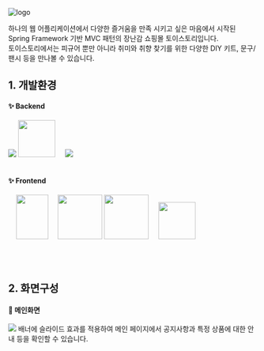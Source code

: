 
![logo](https://user-images.githubusercontent.com/112395421/222422041-7e93ead0-a691-4fb4-b3af-1bb51b90b054.png)


하나의 웹 어플리케이션에서 다양한 즐거움을 만족 시키고 싶은 마음에서 시작된 Spring Framework 기반 MVC 패턴의 장난감 쇼핑몰 토이스토리입니다. <br> 
토이스토리에서는 피규어 뿐만 아니라 취미와 취향 찾기를 위한 다양한 DIY 키트, 문구/팬시 등을 만나볼 수 있습니다.<br>

<h2>1. 개발환경</h2>
<h4>✨ Backend</h4>
<span>
  <img src="https://user-images.githubusercontent.com/112395421/222424007-76e84516-2825-4a40-94d9-9e85857c2336.png"/>
  <img src="https://user-images.githubusercontent.com/112395421/222424075-116c248b-3536-4238-8ccf-f970caeed365.png" width="75" height="75"/>&nbsp;&nbsp;&nbsp;&nbsp;
  <img src="https://user-images.githubusercontent.com/112395421/222424271-c0220900-8df8-4a75-80b7-2663b1996317.png" />
</span>
<br><br>

<h4>✨ Frontend</h4>
<span>
  &nbsp;&nbsp;&nbsp;
  <img src="https://user-images.githubusercontent.com/112395421/222424225-67fc6b73-e269-463a-81ca-b61c091c580c.png" width="65" height="90"/>&nbsp;&nbsp;&nbsp;&nbsp;
  <img src="https://user-images.githubusercontent.com/112395421/222424310-b43f81c9-dc3f-4247-8cec-d1560a6ac24c.png" width="90" height="90" />
  <img src="https://user-images.githubusercontent.com/112395421/222424316-be97f8d6-3dcf-46b7-b795-af2943dd3b99.png" width="90" height="90"/>&nbsp;&nbsp;&nbsp;&nbsp;
  <img src="https://user-images.githubusercontent.com/112395421/222424325-7dcae130-7561-49de-8033-ca1f01a761c5.png" width="75" height="75"/>
</span>
<br/><br/><br/><br/>

<h2>2. 화면구성</h2>
<h4>👀 메인화면</h4>
<img src="https://user-images.githubusercontent.com/112395421/228529994-9b907a6b-d0b0-4e14-a1d6-df730a43dc6c.gif"/>
배너에 슬라이드 효과를 적용하여 메인 페이지에서 공지사항과 특정 상품에 대한 안내 등을 확인할 수 있습니다.
